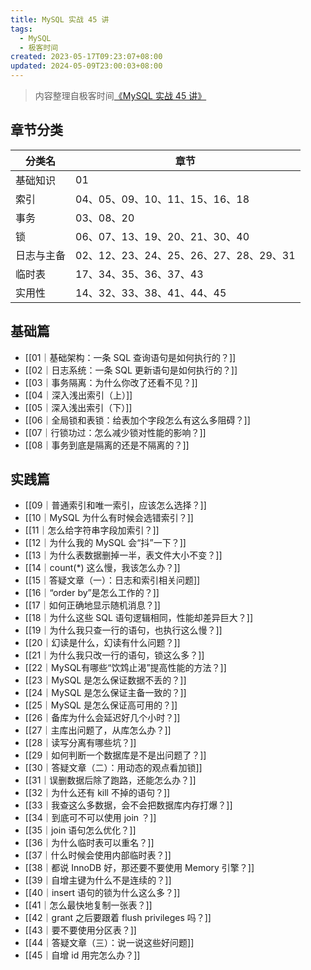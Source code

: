 ```yaml
---
title: MySQL 实战 45 讲
tags:
  - MySQL
  - 极客时间
created: 2023-05-17T09:23:07+08:00
updated: 2024-05-09T23:00:03+08:00
---
```


> 内容整理自极客时间[《MySQL 实战 45 讲》](https://time.geekbang.org/column/intro/100020801)

## 章节分类

| 分类名     | 章节                                   |
| ---------- | -------------------------------------- |
| 基础知识   | 01                                     |
| 索引       | 04、05、09、10、11、15、16、18         |
| 事务       | 03、08、20                             |
| 锁         | 06、07、13、19、20、21、30、40         |
| 日志与主备 | 02、12、23、24、25、26、27、28、29、31 |
| 临时表     | 17、34、35、36、37、43                 |
| 实用性     | 14、32、33、38、41、44、45             |

## 基础篇

- [[01｜基础架构：一条 SQL 查询语句是如何执行的？]]
- [[02｜日志系统：一条 SQL 更新语句是如何执行的？]]
- [[03｜事务隔离：为什么你改了还看不见？]]
- [[04｜深入浅出索引（上）]]
- [[05｜深入浅出索引（下）]]
- [[06｜全局锁和表锁：给表加个字段怎么有这么多阻碍？]]
- [[07｜行锁功过：怎么减少锁对性能的影响？]]
- [[08｜事务到底是隔离的还是不隔离的？]]

## 实践篇

- [[09｜普通索引和唯一索引，应该怎么选择？]]
- [[10｜MySQL 为什么有时候会选错索引？]]
- [[11｜怎么给字符串字段加索引？]]
- [[12｜为什么我的 MySQL 会“抖”一下？]]
- [[13｜为什么表数据删掉一半，表文件大小不变？]]
- [[14｜count(*) 这么慢，我该怎么办？]]
- [[15｜答疑文章（一）：日志和索引相关问题]]
- [[16｜“order by”是怎么工作的？]]
- [[17｜如何正确地显示随机消息？]]
- [[18｜为什么这些 SQL 语句逻辑相同，性能却差异巨大？]]
- [[19｜为什么我只查一行的语句，也执行这么慢？]]
- [[20｜幻读是什么，幻读有什么问题？]]
- [[21｜为什么我只改一行的语句，锁这么多？]]
- [[22｜MySQL有哪些“饮鸩止渴”提高性能的方法？]]
- [[23｜MySQL 是怎么保证数据不丢的？]]
- [[24｜MySQL 是怎么保证主备一致的？]]
- [[25｜MySQL 是怎么保证高可用的？]]
- [[26｜备库为什么会延迟好几个小时？]]
- [[27｜主库出问题了，从库怎么办？]]
- [[28｜读写分离有哪些坑？]]
- [[29｜如何判断一个数据库是不是出问题了？]]
- [[30｜答疑文章（二）：用动态的观点看加锁]]
- [[31｜误删数据后除了跑路，还能怎么办？]]
- [[32｜为什么还有 kill 不掉的语句？]]
- [[33｜我查这么多数据，会不会把数据库内存打爆？]]
- [[34｜到底可不可以使用 join ？]]
- [[35｜join 语句怎么优化？]]
- [[36｜为什么临时表可以重名？]]
- [[37｜什么时候会使用内部临时表？]]
- [[38｜都说 InnoDB 好，那还要不要使用 Memory 引擎？]]
- [[39｜自增主键为什么不是连续的？]]
- [[40｜insert 语句的锁为什么这么多？]]
- [[41｜怎么最快地复制一张表？]]
- [[42｜grant 之后要跟着 flush privileges 吗？]]
- [[43｜要不要使用分区表？]]
- [[44｜答疑文章（三）：说一说这些好问题]]
- [[45｜自增 id 用完怎么办？]]
